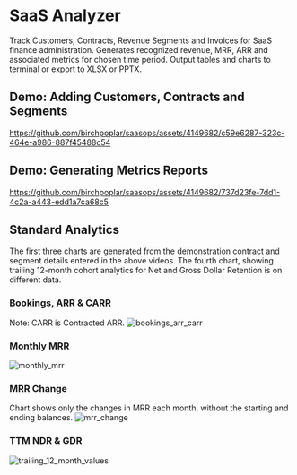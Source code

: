 # SaaS Analyzer
Track Customers, Contracts, Revenue Segments and Invoices for SaaS finance administration. Generates recognized revenue, MRR, ARR and associated metrics for chosen time period. Output tables and charts to terminal or export to XLSX or PPTX.
## Demo: Adding Customers, Contracts and Segments
https://github.com/birchpoplar/saasops/assets/4149682/c59e6287-323c-464e-a986-887f45488c54
## Demo: Generating Metrics Reports
https://github.com/birchpoplar/saasops/assets/4149682/737d23fe-7dd1-4c2a-a443-edd1a7ca68c5
## Standard Analytics
The first three charts are generated from the demonstration contract and segment details entered in the above videos. The fourth chart, showing trailing 12-month cohort analytics for Net and Gross Dollar Retention is on different data.
### Bookings, ARR & CARR
Note: CARR is Contracted ARR.
![bookings_arr_carr](https://github.com/birchpoplar/saasops/assets/4149682/9ae71691-8d04-446b-aac0-241ed902a0c7)
### Monthly MRR
![monthly_mrr](https://github.com/birchpoplar/saasops/assets/4149682/a4a98a00-96ad-4bbc-8b16-9eeaed6d0076)
### MRR Change
Chart shows only the changes in MRR each month, without the starting and ending balances.
![mrr_change](https://github.com/birchpoplar/saasops/assets/4149682/4856e103-72bb-4930-96a0-354cd32bcfcf)
### TTM NDR & GDR
![trailing_12_month_values](https://github.com/birchpoplar/saasops/assets/4149682/cb7508ee-277c-4e4c-b1fd-da19ada0ddc8)
